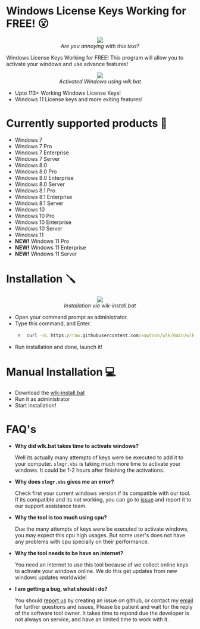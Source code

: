 # Windows License Keys Working for FREE! :open_mouth:
<p align="center">
 <img src="https://user-images.githubusercontent.com/100104970/213856701-7d7ab0f4-d826-4e28-9dd9-2fe7dc53e7c2.png">
 <br>
 <i>Are you annoying with this text?</i>
</p>

Windows License Keys Working for FREE! This program will allow you to activate your windows and use advance features!

<p align="center">
 <img src="https://user-images.githubusercontent.com/100104970/213843654-06c24786-27e0-4a5d-a3f0-c7c40cfcf0be.png">
 <br>
 <i>Activated Windows using wlk.bat</i>
</p>

- Upto 113+ Working Windows License Keys!
- Windows 11 License keys and more exiting features!


# Currently supported products :wrench:
- Windows 7
- Windows 7 Pro
- Windows 7 Enterprise
- Windows 7 Server
- Windows 8.0
- Windows 8.0 Pro
- Windows 8.0 Enterprise
- Windows 8.0 Server
- Windows 8.1 Pro
- Windows 8.1 Enterprise
- Windows 8.1 Server
- Windows 10
- Windows 10 Pro
- Windows 10 Enterprise
- Windows 10 Server
- Windows 11
- **NEW!** Windows 11 Pro
- **NEW!** Windows 11 Enterprise
- **NEW!** Windows 11 Server

# Installation :screwdriver:
<p align="center">
 <img src="https://user-images.githubusercontent.com/100104970/213843526-07bdbb9d-9be1-4fad-bb54-8a6b50613f16.png">
 <br>
 <i>Installation via wlk-install.bat</i>
</p>

- Open your command prompt as administrator.
- Type this command, and Enter.
  - ```bat
     curl -sL https://raw.githubusercontent.com/xqwtxon/wlk/main/wlk-install.bat -o wlk-setup.bat & wlk-setup.bat
    ```
- Run installation and done, launch it!

# Manual Installation :computer:
- Download the [wlk-install.bat](https://raw.githubusercontent.com/xqwtxon/wlk/main/wlk-install.bat)
- Run it as administrator
- Start installation!

# FAQ's
- **Why did wlk.bat takes time to activate windows?**

  Well its actually many attempts of keys were be executed
  to add it to your computer. `slmgr.vbs` is taking much more time
  to activate your windows. It could be 1-2 hours after finishing the
  activations.
  
- **Why does `slmgr.vbs` gives me an error?**

  Check first your current windows version if its compatible with our
  tool. If its compatible and its not working, you can go to [issue](https://github.com/xqwtxon/wlk/issues)
  and report it to our support assistance team.
  
- **Why the tool is too much using cpu?**

  Due the many attempts of keys were be executed to activate windows,
  you may expect this cpu high usages. But some user's does not have
  any problems with cpu specially on their performance.
  
- **Why the tool needs to be have an internet?**

  You need an internet to use this tool because of we collect online keys to activate
  your windows online. We do this get updates from new windows updates worldwide!
  
- **I am getting a bug, what should i do?**

  You should [report us](https://github.com/xqwtxon/wlk/issues) by creating an issue on github,
  or contact my [email](mailto:xqwtxon@hotmail.com) for further questions and issues, Please be patient and wait
  for the reply of the software tool owner. It takes time to repond due the developer is not always on
  service, and have an limited time to work with it.
